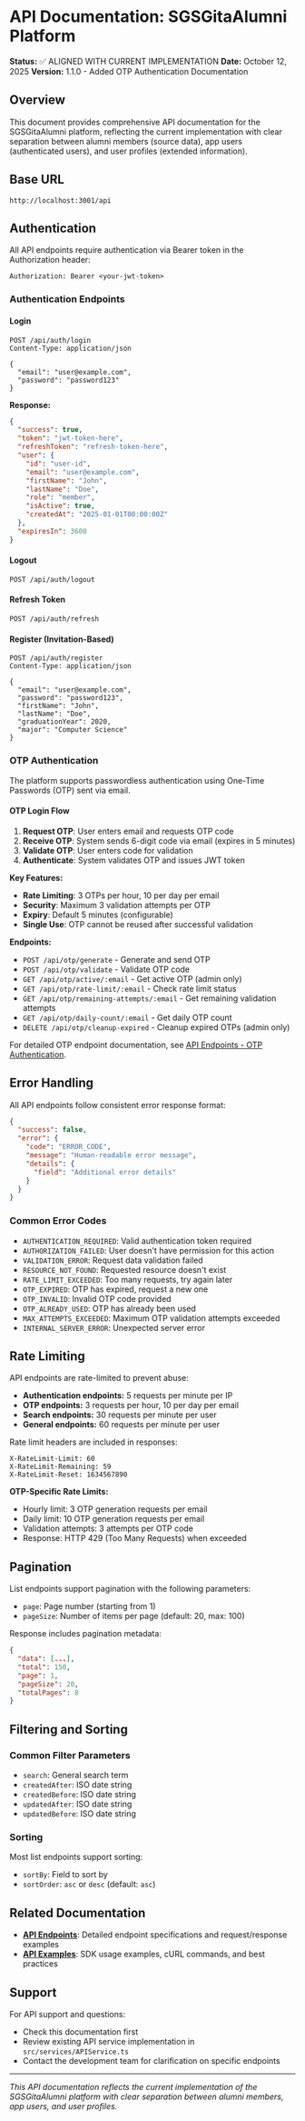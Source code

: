 # API Documentation: SGSGitaAlumni Platform

**Status:** ✅ ALIGNED WITH CURRENT IMPLEMENTATION
**Date:** October 12, 2025
**Version:** 1.1.0 - Added OTP Authentication Documentation

## Overview

This document provides comprehensive API documentation for the SGSGitaAlumni platform, reflecting the current implementation with clear separation between alumni members (source data), app users (authenticated users), and user profiles (extended information).

## Base URL
```
http://localhost:3001/api
```

## Authentication

All API endpoints require authentication via Bearer token in the Authorization header:

```
Authorization: Bearer <your-jwt-token>
```

### Authentication Endpoints

#### Login
```http
POST /api/auth/login
Content-Type: application/json

{
  "email": "user@example.com",
  "password": "password123"
}
```

**Response:**
```json
{
  "success": true,
  "token": "jwt-token-here",
  "refreshToken": "refresh-token-here",
  "user": {
    "id": "user-id",
    "email": "user@example.com",
    "firstName": "John",
    "lastName": "Doe",
    "role": "member",
    "isActive": true,
    "createdAt": "2025-01-01T00:00:00Z"
  },
  "expiresIn": 3600
}
```

#### Logout
```http
POST /api/auth/logout
```

#### Refresh Token
```http
POST /api/auth/refresh
```

#### Register (Invitation-Based)
```http
POST /api/auth/register
Content-Type: application/json

{
  "email": "user@example.com",
  "password": "password123",
  "firstName": "John",
  "lastName": "Doe",
  "graduationYear": 2020,
  "major": "Computer Science"
}
```

### OTP Authentication

The platform supports passwordless authentication using One-Time Passwords (OTP) sent via email.

#### OTP Login Flow

1. **Request OTP**: User enters email and requests OTP code
2. **Receive OTP**: System sends 6-digit code via email (expires in 5 minutes)
3. **Validate OTP**: User enters code for validation
4. **Authenticate**: System validates OTP and issues JWT token

**Key Features:**
- **Rate Limiting**: 3 OTPs per hour, 10 per day per email
- **Security**: Maximum 3 validation attempts per OTP
- **Expiry**: Default 5 minutes (configurable)
- **Single Use**: OTP cannot be reused after successful validation

**Endpoints:**
- `POST /api/otp/generate` - Generate and send OTP
- `POST /api/otp/validate` - Validate OTP code
- `GET /api/otp/active/:email` - Get active OTP (admin only)
- `GET /api/otp/rate-limit/:email` - Check rate limit status
- `GET /api/otp/remaining-attempts/:email` - Get remaining validation attempts
- `GET /api/otp/daily-count/:email` - Get daily OTP count
- `DELETE /api/otp/cleanup-expired` - Cleanup expired OTPs (admin only)

For detailed OTP endpoint documentation, see [API Endpoints - OTP Authentication](API_ENDPOINTS.md#otp-authentication-endpoints).

## Error Handling

All API endpoints follow consistent error response format:

```json
{
  "success": false,
  "error": {
    "code": "ERROR_CODE",
    "message": "Human-readable error message",
    "details": {
      "field": "Additional error details"
    }
  }
}
```

### Common Error Codes

- `AUTHENTICATION_REQUIRED`: Valid authentication token required
- `AUTHORIZATION_FAILED`: User doesn't have permission for this action
- `VALIDATION_ERROR`: Request data validation failed
- `RESOURCE_NOT_FOUND`: Requested resource doesn't exist
- `RATE_LIMIT_EXCEEDED`: Too many requests, try again later
- `OTP_EXPIRED`: OTP has expired, request a new one
- `OTP_INVALID`: Invalid OTP code provided
- `OTP_ALREADY_USED`: OTP has already been used
- `MAX_ATTEMPTS_EXCEEDED`: Maximum OTP validation attempts exceeded
- `INTERNAL_SERVER_ERROR`: Unexpected server error

## Rate Limiting

API endpoints are rate-limited to prevent abuse:

- **Authentication endpoints:** 5 requests per minute per IP
- **OTP endpoints:** 3 requests per hour, 10 per day per email
- **Search endpoints:** 30 requests per minute per user
- **General endpoints:** 60 requests per minute per user

Rate limit headers are included in responses:
```
X-RateLimit-Limit: 60
X-RateLimit-Remaining: 59
X-RateLimit-Reset: 1634567890
```

**OTP-Specific Rate Limits:**
- Hourly limit: 3 OTP generation requests per email
- Daily limit: 10 OTP generation requests per email
- Validation attempts: 3 attempts per OTP code
- Response: HTTP 429 (Too Many Requests) when exceeded

## Pagination

List endpoints support pagination with the following parameters:

- `page`: Page number (starting from 1)
- `pageSize`: Number of items per page (default: 20, max: 100)

Response includes pagination metadata:
```json
{
  "data": [...],
  "total": 150,
  "page": 1,
  "pageSize": 20,
  "totalPages": 8
}
```

## Filtering and Sorting

### Common Filter Parameters

- `search`: General search term
- `createdAfter`: ISO date string
- `createdBefore`: ISO date string
- `updatedAfter`: ISO date string
- `updatedBefore`: ISO date string

### Sorting

Most list endpoints support sorting:

- `sortBy`: Field to sort by
- `sortOrder`: `asc` or `desc` (default: `asc`)

## Related Documentation

- **[API Endpoints](API_ENDPOINTS.md)**: Detailed endpoint specifications and request/response examples
- **[API Examples](API_EXAMPLES.md)**: SDK usage examples, cURL commands, and best practices

## Support

For API support and questions:
- Check this documentation first
- Review existing API service implementation in `src/services/APIService.ts`
- Contact the development team for clarification on specific endpoints

---

*This API documentation reflects the current implementation of the SGSGitaAlumni platform with clear separation between alumni members, app users, and user profiles.*